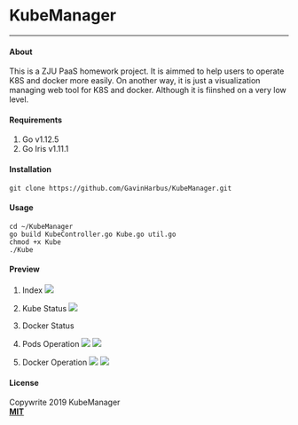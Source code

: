 # KubeManager
---

#### About

This is a ZJU PaaS homework project. It is aimmed to help users to operate K8S and docker more easily. On another way, it is just a visualization managing web tool for K8S and docker. Although it is fiinshed on a very low level.

#### Requirements

1. Go v1.12.5
2. Go Iris v1.11.1

#### Installation

```shell
git clone https://github.com/GavinHarbus/KubeManager.git
``` 

#### Usage

```shell
cd ~/KubeManager
go build KubeController.go Kube.go util.go
chmod +x Kube
./Kube
```

#### Preview

1. Index
	![](https://tva1.sinaimg.cn/large/006y8mN6ly1g8hdvwdnwsj30jj0afdgs.jpg)
2. Kube Status
	![](https://tva1.sinaimg.cn/large/006y8mN6ly1g8hdx188u9j30ib0bbaau.jpg)
3. Docker Status
	
4. Pods Operation
	![](https://tva1.sinaimg.cn/large/006y8mN6ly1g8hdyn3vogj30u10e2abq.jpg)
	![](https://tva1.sinaimg.cn/large/006y8mN6ly1g8hdz3476zj30i208agmf.jpg)
5. Docker Operation
	![](https://tva1.sinaimg.cn/large/006y8mN6ly1g8hdzroixpj30ui0gstc0.jpg)
	![](https://tva1.sinaimg.cn/large/006y8mN6ly1g8he0b1uq9j30t10grjtz.jpg)

#### License

Copywrite 2019 KubeManager  
[**MIT**](https://github.com/GavinHarbus/LICENSE)

